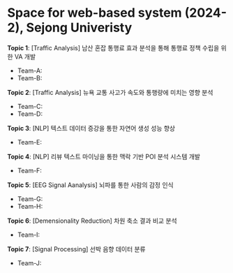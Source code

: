# Space for web-based system (2024-2), Sejong Univeristy

**Topic 1**: [Traffic Analysis] 남산 혼잡 통행료 효과 분석을 통해 통행료 정책 수립을 위한 VA 개발
- Team-A:
- Team-B:

**Topic 2**: [Traffic Analysis] 뉴욕 교통 사고가 속도와 통행량에 미치는 영향 분석
- Team-C:
- Team-D:

**Topic 3**: [NLP] 텍스트 데이터 증강을 통한 자연어 생성 성능 향상
- Team-E:

**Topic 4**: [NLP] 리뷰 텍스트 마이닝을 통한 맥락 기반 POI 분석 시스템 개발
- Team-F:

**Topic 5**: [EEG Signal Aanalysis] 뇌파를 통한 사람의 감정 인식
- Team-G:
- Team-H:

**Topic 6**: [Demensionality Reduction] 차원 축소 결과 비교 분석
- Team-I:

**Topic 7**: [Signal Processing] 선박 음향 데이터 분류
- Team-J:
